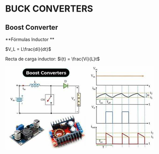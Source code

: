 # BUCK CONVERTERS

## Boost Converter

**Fórmulas Inductor **

$V_L = L\frac{di}{dt}$

Recta de carga inductor: $i(t) = \frac{Vi}{L}t$

<img src="docs/Boost-converter.jpg">
